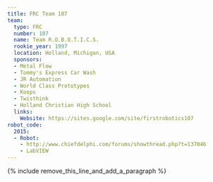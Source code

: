 ```yaml
---
title: FRC Team 107
team:
  type: FRC
  number: 107
  name: Team R.O.B.O.T.I.C.S.
  rookie_year: 1997
  location: Holland, Michigan, USA
  sponsors:
  - Metal Flow
  - Tommy's Express Car Wash
  - JR Automation
  - World Class Prototypes
  - Koops
  - Twisthink
  - Holland Christian High School
  links:
    Website: https://sites.google.com/site/firstrobotics107
robot_code:
  2015:
  - Robot:
    - http://www.chiefdelphi.com/forums/showthread.php?t=137046
    - LabVIEW
---
```


{% include remove_this_line_and_add_a_paragraph %}